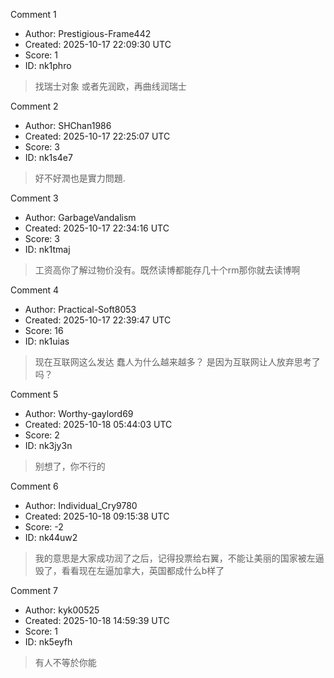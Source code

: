 Comment 1

- Author: Prestigious-Frame442
- Created: 2025-10-17 22:09:30 UTC
- Score: 1
- ID: nk1phro

> 找瑞士对象 或者先润欧，再曲线润瑞士

Comment 2

- Author: SHChan1986
- Created: 2025-10-17 22:25:07 UTC
- Score: 3
- ID: nk1s4e7

> 好不好潤也是實力問題.

Comment 3

- Author: GarbageVandalism
- Created: 2025-10-17 22:34:16 UTC
- Score: 3
- ID: nk1tmaj

> 工资高你了解过物价没有。既然读博都能存几十个rm那你就去读博啊

Comment 4

- Author: Practical-Soft8053
- Created: 2025-10-17 22:39:47 UTC
- Score: 16
- ID: nk1uias

> 现在互联网这么发达 蠢人为什么越来越多？ 是因为互联网让人放弃思考了吗？

Comment 5

- Author: Worthy-gaylord69
- Created: 2025-10-18 05:44:03 UTC
- Score: 2
- ID: nk3jy3n

> 别想了，你不行的

Comment 6

- Author: Individual_Cry9780
- Created: 2025-10-18 09:15:38 UTC
- Score: -2
- ID: nk44uw2

> 我的意思是大家成功润了之后，记得投票给右翼，不能让美丽的国家被左逼毁了，看看现在左逼加拿大，英国都成什么b样了

Comment 7

- Author: kyk00525
- Created: 2025-10-18 14:59:39 UTC
- Score: 1
- ID: nk5eyfh

> 有人不等於你能
